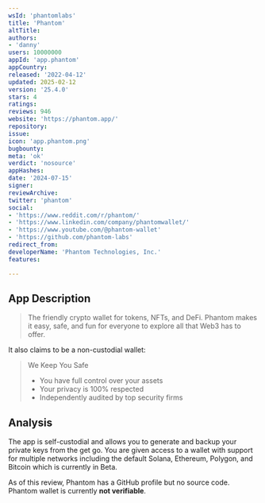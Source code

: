 ```yaml
---
wsId: 'phantomlabs'
title: 'Phantom'
altTitle: 
authors:
- 'danny'
users: 10000000
appId: 'app.phantom'
appCountry: 
released: '2022-04-12'
updated: 2025-02-12
version: '25.4.0'
stars: 4
ratings: 
reviews: 946
website: 'https://phantom.app/'
repository: 
issue: 
icon: 'app.phantom.png'
bugbounty: 
meta: 'ok'
verdict: 'nosource'
appHashes: 
date: '2024-07-15'
signer: 
reviewArchive: 
twitter: 'phantom'
social:
- 'https://www.reddit.com/r/phantom/'
- 'https://www.linkedin.com/company/phantomwallet/'
- 'https://www.youtube.com/@phantom-wallet'
- 'https://github.com/phantom-labs'
redirect_from: 
developerName: 'Phantom Technologies, Inc.'
features: 

---
```


## App Description

> The friendly crypto wallet for tokens, NFTs, and DeFi. Phantom makes it easy, safe, and fun for everyone to explore all that Web3 has to offer.

It also claims to be a non-custodial wallet:

> We Keep You Safe
> - You have full control over your assets
> - Your privacy is 100% respected
> - Independently audited by top security firms

## Analysis

The app is self-custodial and allows you to generate and backup your private keys from the get go. You are given access to a wallet with support for multiple networks including the default Solana, Ethereum, Polygon, and Bitcoin which is currently in Beta. 

As of this review, Phantom has a GitHub profile but no source code. Phantom wallet is currently **not verifiable**.